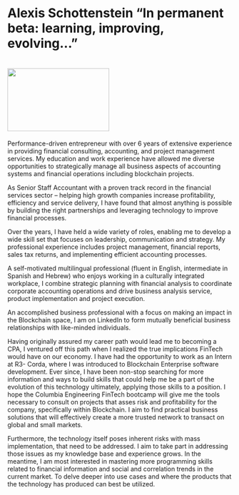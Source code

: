 # Alexis Schottenstein “In permanent beta: learning, improving, evolving...”
# <img style="-webkit-user-select: none;margin: auto;cursor: zoom-in;" src="https://blockgeeks.com/wp-content/uploads/2016/09/transactioncycle-1024x552.jpg" width="228" height="141">

Performance-driven entrepreneur with over 6 years of extensive experience in providing financial consulting, accounting, and project management services. My education and work experience have allowed me diverse opportunities to strategically manage all business aspects of accounting systems and financial operations including blockchain projects.

As Senior Staff Accountant with a proven track record in the financial services sector – helping high growth companies increase profitability, efficiency and service delivery, I have found that almost anything is possible by building the right partnerships and leveraging technology to improve financial processes.

Over the years, I have held a wide variety of roles, enabling me to develop a wide skill set that focuses on leadership, communication and strategy. My professional experience includes project management, financial reports, sales tax returns, and implementing efficient accounting processes.

A self-motivated multilingual professional (fluent in English, intermediate in Spanish and Hebrew) who enjoys working in a culturally integrated workplace, I combine strategic planning with financial analysis to coordinate corporate accounting operations and drive business analysis service, product implementation and project execution.

An accomplished business professional with a focus on making an impact in the Blockchain space, I am on LinkedIn to form mutually beneficial business relationships with like-minded individuals. 

Having originally assured my career path would lead me to becoming a CPA, I ventured off this path when I realized the true implications FinTech would have on our economy. I have had the opportunity to work as an Intern at R3- Corda, where I was introduced to Blockchain Enterprise software development. Ever since, I have been non-stop searching for more information and ways to build skills that could help me be a part of the evolution of this technology ultimately, applying those skills to a position. I hope the Columbia Engineering FinTech bootcamp will give me the tools necessary to consult on projects that asses risk and profitability for the company, specifically within Blockchain. I aim to find practical business solutions that will effectively create a more trusted network to transact on global and small markets. 

Furthermore, the technology itself poses inherent risks with mass implementation, that need to be addressed. I aim to take part in addressing those issues as my knowledge base and experience grows. In the meantime, I am most interested in mastering more programming skills related to financial information and social and correlation trends in the current market. To delve deeper into use cases and where the products that the technology has produced can best be utilized.
